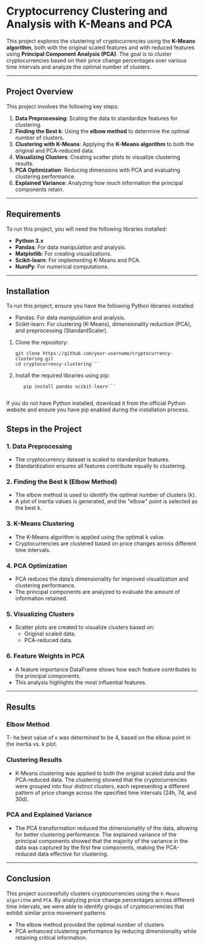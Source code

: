 # **Cryptocurrency Clustering and Analysis with K-Means and PCA**

This project explores the clustering of cryptocurrencies using the **K-Means algorithm**, both with the original scaled features and with reduced features using **Principal Component Analysis (PCA)**. The goal is to cluster cryptocurrencies based on their price change percentages over various time intervals and analyze the optimal number of clusters.

---

## **Project Overview**

This project involves the following key steps:

1. **Data Preprocessing**: Scaling the data to standardize features for clustering.  
2. **Finding the Best k**: Using the **elbow method** to determine the optimal number of clusters.  
3. **Clustering with K-Means**: Applying the **K-Means algorithm** to both the original and PCA-reduced data.  
4. **Visualizing Clusters**: Creating scatter plots to visualize clustering results.  
5. **PCA Optimization**: Reducing dimensions with PCA and evaluating clustering performance.  
6. **Explained Variance**: Analyzing how much information the principal components retain.

---

## **Requirements**

To run this project, you will need the following libraries installed:

- **Python 3.x**
- **Pandas**: For data manipulation and analysis.
- **Matplotlib**: For creating visualizations.
- **Scikit-learn**: For implementing K-Means and PCA.
- **NumPy**: For numerical computations.

---

## **Installation**

To run this project, ensure you have the following Python libraries installed:
- Pandas: For data manipulation and analysis.
- Scikit-learn: For clustering (K-Means), dimensionality reduction (PCA), and preprocessing (StandardScaler).

1. Clone the repository:
   ```
   git clone https://github.com/your-username/cryptocurrency-clustering.git
   cd cryptocurrency-clustering```

2. Install the required libraries using pip:
   ```
      pip install pandas scikit-learn```
      
If you do not have Python installed, download it from the official Python website and ensure you have pip enabled during the installation process.

## Steps in the Project
### 1. Data Preprocessing
- The cryptocurrency dataset is scaled to standardize features.
- Standardization ensures all features contribute equally to clustering.
### 2. Finding the Best k (Elbow Method)
- The elbow method is used to identify the optimal number of clusters (k).
- A plot of inertia values is generated, and the "elbow" point is selected as the best k.
### 3. K-Means Clustering
- The K-Means algorithm is applied using the optimal k value.
- Cryptocurrencies are clustered based on price changes across different time intervals.
### 4. PCA Optimization
- PCA reduces the data’s dimensionality for improved visualization and clustering performance.
- The principal components are analyzed to evaluate the amount of information retained.
### 5. Visualizing Clusters
- Scatter plots are created to visualize clusters based on:
   - Original scaled data.
   - PCA-reduced data.
### 6. Feature Weights in PCA
- A feature importance DataFrame shows how each feature contributes to the principal components.
- This analysis highlights the most influential features.

---

## Results

### Elbow Method
T- he best value of `𝑘` was determined to be 4, based on the elbow point in the inertia vs. k plot.
### Clustering Results
- K-Means clustering was applied to both the original scaled data and the PCA-reduced data. The clustering showed that the cryptocurrencies were grouped into four distinct clusters, each representing a different pattern of price change across the specified time intervals (24h, 7d, and 30d).
### PCA and Explained Variance
- The PCA transformation reduced the dimensionality of the data, allowing for better clustering performance. The explained variance of the principal components showed that the majority of the variance in the data was captured by the first few components, making the PCA-reduced data effective for clustering.

---

## Conclusion
This project successfully clusters cryptocurrencies using the `K-Means algorithm` and `PCA`. By analyzing price change percentages across different time intervals, we were able to identify groups of cryptocurrencies that exhibit similar price movement patterns. 
- The elbow method provided the optimal number of clusters
- PCA enhanced clustering performance by reducing dimensionality while retaining critical information.
